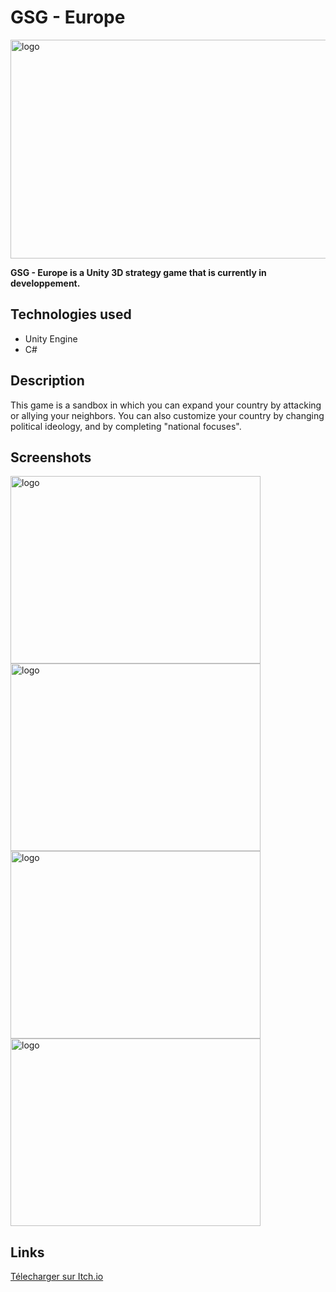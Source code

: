 # GSG - Europe

<img class="img-fluid" src="https://helisoya.github.io/Portfolio/assets/img/portfolio/GSG-E.png" alt="logo" height=350 width=600>

**GSG - Europe is a Unity 3D strategy game that is currently in developpement.**

## Technologies used
- Unity Engine
- C#

## Description
This game is a sandbox in which you can expand your country by attacking or allying your neighbors.
You can also customize your country by changing political ideology, and by completing "national focuses".


## Screenshots

<div>
<img class="img-fluid" src="https://helisoya.github.io/Portfolio/assets/img/screenshots/gsgEurope/1.png" alt="logo" height=300 width=400>
<img class="img-fluid" src="https://helisoya.github.io/Portfolio/assets/img/screenshots/gsgEurope/2.png" alt="logo" height=300 width=400>
<img class="img-fluid" src="https://helisoya.github.io/Portfolio/assets/img/screenshots/gsgEurope/3.png" alt="logo" height=300 width=400>
<img class="img-fluid" src="https://helisoya.github.io/Portfolio/assets/img/screenshots/gsgEurope/4.png" alt="logo" height=300 width=400>
</div>


## Links

<a href="https://helisoya.itch.io/gsg-europe">Télecharger sur Itch.io</a>
